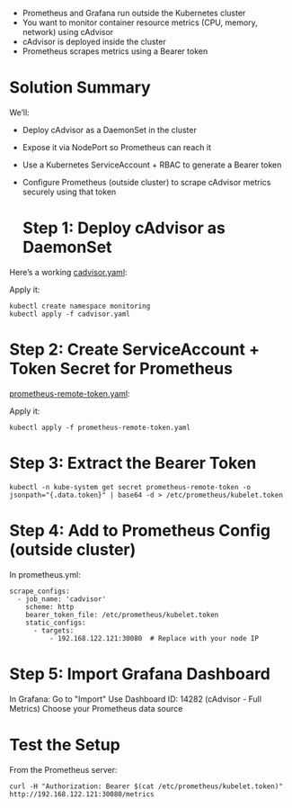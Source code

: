 - Prometheus and Grafana run outside the Kubernetes cluster
- You want to monitor container resource metrics (CPU, memory, network) using cAdvisor
- cAdvisor is deployed inside the cluster
- Prometheus scrapes metrics using a Bearer token

# Solution Summary
We’ll:
- Deploy cAdvisor as a DaemonSet in the cluster
- Expose it via NodePort so Prometheus can reach it
- Use a Kubernetes ServiceAccount + RBAC to generate a Bearer token
- Configure Prometheus (outside cluster) to scrape cAdvisor metrics securely using that token

  # Step 1: Deploy cAdvisor as DaemonSet
Here’s a working [cadvisor.yaml](https://github.com/sharkhar/Docs/blob/main/Kubernetes/cadvisor.yaml):
  
Apply it:
```
kubectl create namespace monitoring
kubectl apply -f cadvisor.yaml
```
# Step 2: Create ServiceAccount + Token Secret for Prometheus
[prometheus-remote-token.yaml](https://github.com/sharkhar/Docs/blob/main/Kubernetes/prometheus-remote-token.yaml):
  
Apply it:
```
kubectl apply -f prometheus-remote-token.yaml
```
# Step 3: Extract the Bearer Token
```
kubectl -n kube-system get secret prometheus-remote-token -o jsonpath="{.data.token}" | base64 -d > /etc/prometheus/kubelet.token
```
# Step 4: Add to Prometheus Config (outside cluster)
In prometheus.yml:
```
scrape_configs:
  - job_name: 'cadvisor'
    scheme: http
    bearer_token_file: /etc/prometheus/kubelet.token
    static_configs:
      - targets:
          - 192.168.122.121:30080  # Replace with your node IP
```
# Step 5: Import Grafana Dashboard
In Grafana:
Go to "Import"
Use Dashboard ID: 14282 (cAdvisor - Full Metrics)
Choose your Prometheus data source

# Test the Setup
From the Prometheus server:
```
curl -H "Authorization: Bearer $(cat /etc/prometheus/kubelet.token)" http://192.168.122.121:30080/metrics
```
